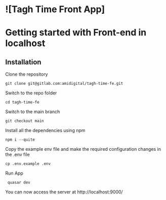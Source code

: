 # ![Tagh Time Front App]


# Getting started with Front-end in localhost

## Installation

Clone the repository

    git clone git@gitlab.com:amidigital/tagh-time-fe.git

Switch to the repo folder

    cd tagh-time-fe


Switch to the main branch

    git checkout main
    
Install all the dependencies using npm

    npm i --quite


Copy the example env file and make the required configuration changes in the .env file


    cp .env.example .env


Run App

     quasar dev


You can now access the server at http://localhost:9000/
